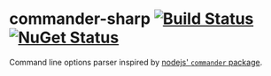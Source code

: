 # commander-sharp [![Build Status](https://travis-ci.org/itajaja/commander-sharp.svg?branch=master)](https://travis-ci.org/itajaja/commander-sharp) [![NuGet Status](http://img.shields.io/nuget/v/commander-sharp.svg)](https://www.nuget.org/packages/commander-sharp)

Command line options parser inspired by [nodejs' `commander` package](https://www.npmjs.com/package/commander).
